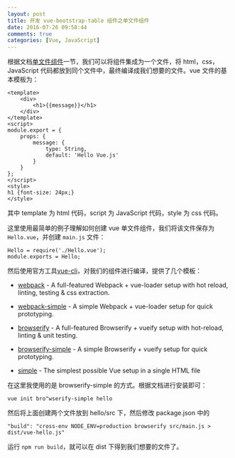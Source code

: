 ```yaml
---
layout: post
title: 开发 vue-bootstrap-table 组件之单文件组件
date: 2016-07-26 09:58:44
comments: true
categories: [Vue, JavaScript]
---
```


根据文档[单文件组件](http://vuejs.org.cn/guide/application.html#单文件组件)一节，我们可以将组件集成为一个文件，将 html，css，JavaScript 代码都放到同个文件中，最终编译成我们想要的文件。vue 文件的基本模板为：

```
<template>
    <div>
        <h1>{{message}}</h1>
    </div>
</template>
<script>
module.export = {
    props: {
        message: {
            type: String,
            default: 'Hello Vue.js'
        }
    }
};
</script>
<style>
h1 {font-size: 24px;}
</style>
```

其中 template 为 html 代码，script 为 JavaScript 代码，style 为 css 代码。

这里使用最简单的例子理解如何创建 vue 单文件组件，我们将该文件保存为 `Hello.vue`，并创建 `main.js` 文件：

```
Hello = require('./Hello.vue');
module.exports = Hello;
```

然后使用官方工具[vue-cli](https://github.com/vuejs/vue-cli)，对我们的组件进行编译，提供了几个模板：

- [webpack](https://github.com/vuejs-templates/webpack) - A full-featured Webpack + vue-loader setup with hot reload, linting, testing & css extraction.

- [webpack-simple](https://github.com/vuejs-templates/webpack-simple) - A simple Webpack + vue-loader setup for quick prototyping.

- [browserify](https://github.com/vuejs-templates/browserify) - A full-featured Browserify + vueify setup with hot-reload, linting & unit testing.

- [browserify-simple](https://github.com/vuejs-templates/browserify-simple) - A simple Browserify + vueify setup for quick prototyping.

- [simple](https://github.com/vuejs-templates/simple) - The simplest possible Vue setup in a single HTML file

在这里我使用的是 browserify-simple 的方式。根据文档进行安装即可：

```
vue init bro"wserify-simple hello
```

然后将上面创建两个文件放到 hello/src 下，然后修改 package.json 中的
```
"build": "cross-env NODE_ENV=production browserify src/main.js > dist/vue-hello.js"
```

运行 `npm run build`，就可以在 dist 下得到我们想要的文件了。